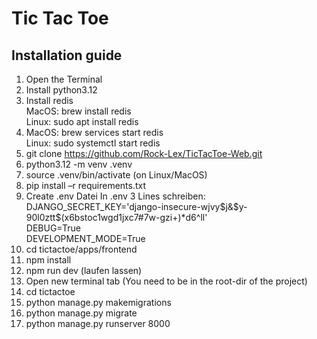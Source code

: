 # Tic Tac Toe

## Installation guide
1. Open the Terminal
2. Install python3.12
3. Install redis <br> 
MacOS: brew install redis  <br> 
Linux: sudo apt install redis <br> 
4. MacOS: brew services start redis <br> 
Linux: sudo systemctl start redis 
5. git clone https://github.com/Rock-Lex/TicTacToe-Web.git 
6. python3.12  -m venv .venv 
7. source .venv/bin/activate (on Linux/MacOS) 
8. pip install –r requirements.txt 
9. Create .env Datei 
In .env 3 Lines schreiben: <br> 
DJANGO_SECRET_KEY='django-insecure-wjvy$j&$y-90l0ztt$(x6bstoc1wgd1jxc7#7w-gzi+)*d6^ll' <br> 
DEBUG=True <br>
DEVELOPMENT_MODE=True <br> 
10. cd tictactoe/apps/frontend 
11. npm install 
12. npm run dev (laufen lassen) 
13. Open new terminal tab (You need to be in the root-dir of the project) <br> 
14. cd tictactoe 
15. python manage.py makemigrations 
16. python manage.py migrate 
17. python manage.py runserver 8000 